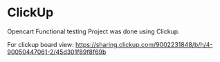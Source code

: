 # ClickUp
Opencart Functional testing Project was done using Clickup.

For clickup board view: https://sharing.clickup.com/9002231848/b/h/4-90050447061-2/45d301f89f8f69b
